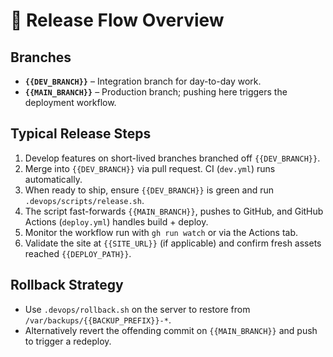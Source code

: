 # 🚀 Release Flow Overview

## Branches
- **`{{DEV_BRANCH}}`** – Integration branch for day-to-day work.
- **`{{MAIN_BRANCH}}`** – Production branch; pushing here triggers the deployment workflow.

## Typical Release Steps
1. Develop features on short-lived branches branched off `{{DEV_BRANCH}}`.
2. Merge into `{{DEV_BRANCH}}` via pull request. CI (`dev.yml`) runs automatically.
3. When ready to ship, ensure `{{DEV_BRANCH}}` is green and run `.devops/scripts/release.sh`.
4. The script fast-forwards `{{MAIN_BRANCH}}`, pushes to GitHub, and GitHub Actions (`deploy.yml`) handles build + deploy.
5. Monitor the workflow run with `gh run watch` or via the Actions tab.
6. Validate the site at `{{SITE_URL}}` (if applicable) and confirm fresh assets reached `{{DEPLOY_PATH}}`.

## Rollback Strategy
- Use `.devops/rollback.sh` on the server to restore from `/var/backups/{{BACKUP_PREFIX}}-*`.
- Alternatively revert the offending commit on `{{MAIN_BRANCH}}` and push to trigger a redeploy.
